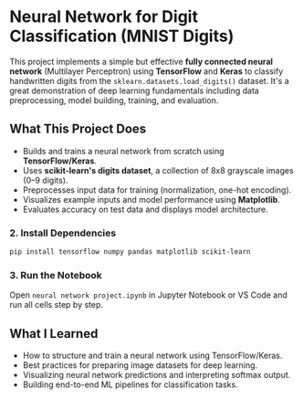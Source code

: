 #  Neural Network for Digit Classification (MNIST Digits)

This project implements a simple but effective **fully connected neural network** (Multilayer Perceptron) using **TensorFlow** and **Keras** to classify handwritten digits from the `sklearn.datasets.load_digits()` dataset. It's a great demonstration of deep learning fundamentals including data preprocessing, model building, training, and evaluation.

##  What This Project Does

- Builds and trains a neural network from scratch using **TensorFlow/Keras**.
- Uses **scikit-learn's digits dataset**, a collection of 8x8 grayscale images (0–9 digits).
- Preprocesses input data for training (normalization, one-hot encoding).
- Visualizes example inputs and model performance using **Matplotlib**.
- Evaluates accuracy on test data and displays model architecture.

### 2. Install Dependencies

```bash
pip install tensorflow numpy pandas matplotlib scikit-learn
```

### 3. Run the Notebook

Open `neural network project.ipynb` in Jupyter Notebook or VS Code and run all cells step by step.

##  What I Learned

- How to structure and train a neural network using TensorFlow/Keras.
- Best practices for preparing image datasets for deep learning.
- Visualizing neural network predictions and interpreting softmax output.
- Building end-to-end ML pipelines for classification tasks.



